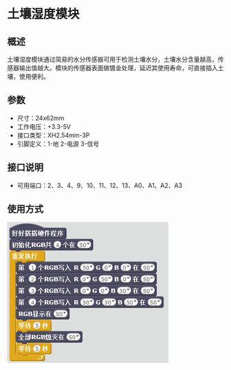 # 土壤湿度模块  

## 概述
土壤湿度模块通过简易的水分传感器可用于检测土壤水分，土壤水分含量越高，传感器输出值越大。模块的传感器表面做镀金处理，延迟其使用寿命，可直接插入土壤，使用便利。

## 参数 
- 尺寸：24x62mm
- 工作电压：+3.3-5V
- 接口类型：XH2.54mm-3P
- 引脚定义：1-地 2-电源 3-信号

## 接口说明
- 可用端口：2、3、4、9、10、11、12、13、A0、A1、A2、A3

## 使用方式
![](./images/18.png)
 